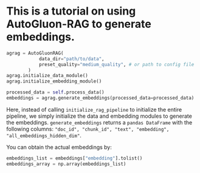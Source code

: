 # This is a tutorial on using AutoGluon-RAG to generate embeddings.

```python
agrag = AutoGluonRAG(
            data_dir="path/to/data", 
            preset_quality="medium_quality", # or path to config file
        )
agrag.initialize_data_module() 
agrag.initialize_embedding_module() 

processed_data = self.process_data()
embeddings = agrag.generate_embeddings(processed_data=processed_data)
```

Here, instead of calling `initialize_rag_pipeline` to initialize the entire pipeline, we simply initialize the data and embedding modules to generate the embeddings.
`generate_embeddings` returns a `pandas DataFrame` with the following columns: `"doc_id", "chunk_id", "text", "embedding", "all_embeddings_hidden_dim"`.

You can obtain the actual embeddings by:

```python
embeddings_list = embeddings["embedding"].tolist()
embeddings_array = np.array(embeddings_list)
```
